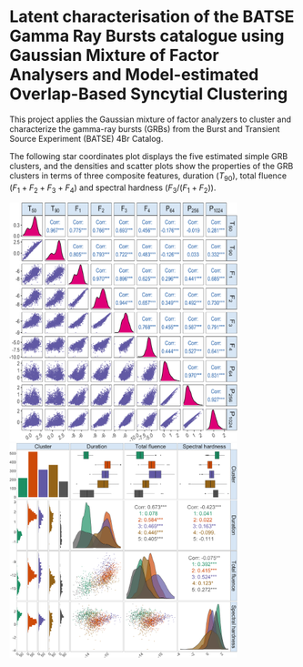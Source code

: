 Latent characterisation of the BATSE Gamma Ray Bursts catalogue using
Gaussian Mixture of Factor Analysers and Model-estimated Overlap-Based
Syncytial Clustering
================

This project applies the Gaussian mixture of factor analyzers to cluster
and characterize the gamma-ray bursts (GRBs) from the Burst and
Transient Source Experiment (BATSE) 4Br Catalog.

The following star coordinates plot displays the five estimated simple
GRB clusters, and the densities and scatter plots show the properties of
the GRB clusters in terms of three composite features, duration
($T_{90}$), total fluence ($F_1 + F_2 + F_3 +F_4$) and spectral hardness
($F_3/(F_1 +F_2$)).

<p float="left">
<img src="figures/grb-org-log.png" width="400" height = "420" />
<img src="figures/grb-5g-class-feature-dist.png" width="400" />
</p>

